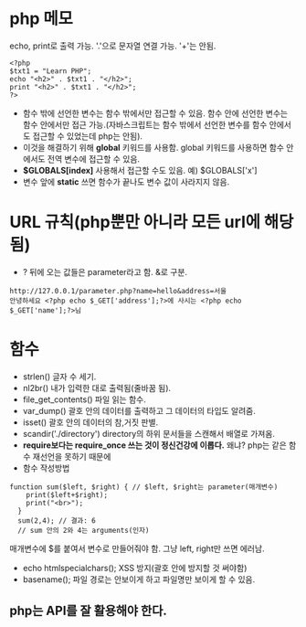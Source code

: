 # php 메모
echo, print로 출력 가능.
'.'으로 문자열 연결 가능. '+'는 안됨.
```
<?php
$txt1 = "Learn PHP";
echo "<h2>" . $txt1 . "</h2>";
print "<h2>" . $txt1 . "</h2>";
?>
```
- 함수 밖에 선언한 변수는 함수 밖에서만 접근할 수 있음. 함수 안에 선언한 변수는 함수 안에서만 접근 가능.(자바스크립트는 함수 밖에서 선언한 변수를 함수 안에서도 접근할 수 있었는데 php는 안됨).
- 이것을 해결하기 위해 **global** 키워드를 사용함. global 키워드를 사용하면 함수 안에서도 전역 변수에 접근할 수 있음.
- **$GLOBALS[index]** 사용해서 접근할 수도 있음. 예) $GLOBALS['x']
- 변수 앞에 **static** 쓰면 함수가 끝나도 변수 값이 사라지지 않음.
# URL 규칙(php뿐만 아니라 모든 url에 해당됨)
- ? 뒤에 오는 값들은 parameter라고 함. &로 구분.
```
http://127.0.0.1/parameter.php?name=hello&address=서울
안녕하세요 <?php echo $_GET['address'];?>에 사시는 <?php echo $_GET['name'];?>님
```
# 함수
- strlen() 글자 수 세기.
- nl2br() 내가 입력한 대로 출력됨(줄바꿈 됨).
- file_get_contents() 파일 읽는 함수.
- var_dump() 괄호 안의 데이터를 출력하고 그 데이터의 타입도 알려줌.
- isset() 괄호 안의 데이터의 참,거짓 판별.
- scandir('./directory') directory의 하위 문서들을 스캔해서 배열로 가져옴.
- **require보다는 require_once 쓰는 것이 정신건강에 이롭다.** 왜냐? php는 같은 함수 재선언을 못하기 때문에
- 함수 작성방법
```
function sum($left, $right) { // $left, $right는 parameter(매개변수)
    print($left+$right);
    print("<br>");
  }
  sum(2,4); // 결과: 6
  // sum 안의 2와 4는 arguments(인자)
```
매개변수에 $를 붙여서 변수로 만들어줘야 함. 그냥 left, right만 쓰면 에러남.
- echo htmlspecialchars(); XSS 방지(괄호 안에 방지할 것 써야함)
- basename(); 파일 경로는 안보이게 하고 파일명만 보이게 할 수 있음.
## php는 API를 잘 활용해야 한다.
